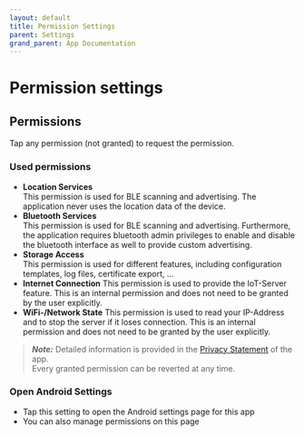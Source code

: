 ```yaml
---
layout: default
title: Permission Settings
parent: Settings
grand_parent: App Documentation
---
```


# Permission settings

## Permissions
Tap any permission (not granted) to request the permission.

### Used permissions
- **Location Services**  
    This permission is used for BLE scanning and advertising. 
    The application never uses the location data of the device.
- **Bluetooth Services**  
    This permission is used for BLE scanning and advertising.
    Furthermore, the application requires bluetooth admin privileges to enable and disable the bluetooth interface as well to provide custom advertising.
- **Storage Access**  
    This permission is used for different features, including configuration templates, log files, certificate export, ...
- **Internet Connection**
    This permission is used to provide the IoT-Server feature.
    This is an internal permission and does not need to be granted by the user explicitly.
- **WiFi-/Network State**
    This permission is used to read your IP-Address and to stop the server if it loses connection.
    This is an internal permission and does not need to be granted by the user explicitly.

> **_Note:_** Detailed information is provided in the [Privacy Statement](../../IoT-Utilities-Privacy-Statement_EN.md) of the app.  
> Every granted permission can be reverted at any time.

### Open Android Settings
- Tap this setting to open the Android settings page for this app
- You can also manage permissions on this page